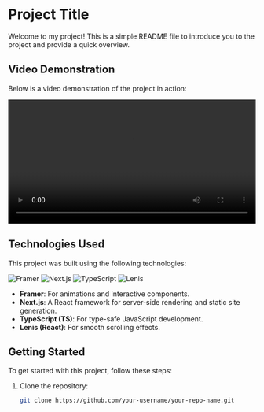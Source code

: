 # Project Title

Welcome to my project! This is a simple README file to introduce you to the project and provide a quick overview.

## Video Demonstration

Below is a video demonstration of the project in action:

<video controls width="100%">
  <source src="/videos/demo.mov" type="video/mp4">
  Your browser does not support the video tag.
</video>

## Technologies Used

This project was built using the following technologies:

![Framer](https://img.shields.io/badge/Framer-%23000000.svg?style=for-the-badge&logo=framer&logoColor=blue)
![Next.js](https://img.shields.io/badge/Next.js-000000?style=for-the-badge&logo=nextdotjs&logoColor=white)
![TypeScript](https://img.shields.io/badge/TypeScript-3178C6?style=for-the-badge&logo=typescript&logoColor=white)
![Lenis](https://img.shields.io/badge/Lenis-000000?style=for-the-badge&logo=react&logoColor=61DAFB)

- **Framer**: For animations and interactive components.
- **Next.js**: A React framework for server-side rendering and static site generation.
- **TypeScript (TS)**: For type-safe JavaScript development.
- **Lenis (React)**: For smooth scrolling effects.

## Getting Started

To get started with this project, follow these steps:

1. Clone the repository:
   ```bash
   git clone https://github.com/your-username/your-repo-name.git